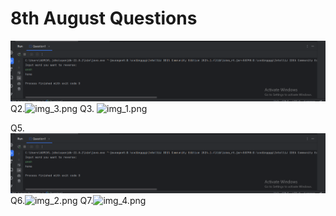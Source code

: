 # 8th August Questions
![img.png](img.png)
Q2.![img_3.png](img_3.png)
Q3. ![img_1.png](img_1.png)

Q5.![img.png](img.png)
Q6.![img_2.png](img_2.png)
Q7.![img_4.png](img_4.png)